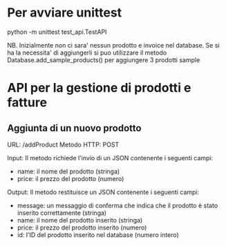 # Per avviare unittest
python -m unittest test_api.TestAPI


NB. Inizialmente non ci sara' nessun prodotto e invoice nel database. Se si ha la necessita' di aggiungerli si puo utilizzare il metodo Database.add_sample_products() per aggiungere 3 prodotti sample

# API per la gestione di prodotti e fatture

## Aggiunta di un nuovo prodotto
URL: /addProduct
Metodo HTTP: POST

Input: Il metodo richiede l'invio di un JSON contenente i seguenti campi:

- name: il nome del prodotto (stringa)
- price: il prezzo del prodotto (numero)

Output: Il metodo restituisce un JSON contenente i seguenti campi:

- message: un messaggio di conferma che indica che il prodotto è stato inserito correttamente (stringa)
- name: il nome del prodotto inserito (stringa)
- price: il prezzo del prodotto inserito (numero)
- id: l'ID del prodotto inserito nel database (numero intero)


